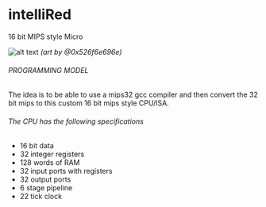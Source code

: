 # **intelliRed**
16 bit MIPS style Micro

![alt text](https://i.imgur.com/wZNK6Iy.png)
*(art by @0x526f6e696e)*

###### PROGRAMMING MODEL

The idea is to be able to use a mips32 gcc compiler and then convert the 32 bit mips to this custom 16 bit mips style CPU/ISA.


###### The CPU has the following specifications

* 16 bit data
* 32 integer registers
* 128 words of RAM
* 32 input ports with registers
* 32 output ports
* 6 stage pipeline
* 22 tick clock
